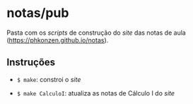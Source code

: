 # notas/pub

Pasta com os _scripts_ de construção do _site_ das notas de aula (https://phkonzen.github.io/notas).

## Instruções

* `$ make`: constroi o _site_

* `$ make CalculoI`: atualiza as notas de Cálculo I do _site_
